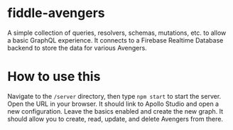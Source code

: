 # fiddle-avengers
A simple collection of queries, resolvers, schemas, mutations, etc. to allow a basic GraphQL experience. It connects to a Firebase Realtime Database backend to store the data for various Avengers.

# How to use this
Navigate to the `/server` directory, then type `npm start` to start the server. Open the URL in your browser. It should link to Apollo Studio and open a new configuration. Leave the basics enabled and create the new graph. It should allow you to create, read, update, and delete Avengers from there.
